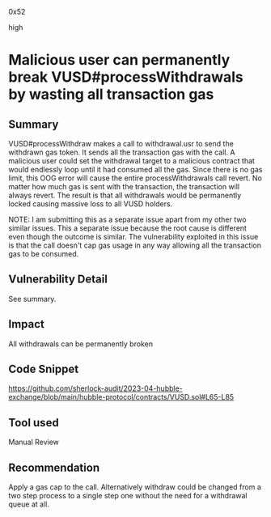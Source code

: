 0x52

high

# Malicious user can permanently break VUSD#processWithdrawals by wasting all transaction gas

## Summary

VUSD#processWithdraw makes a call to withdrawal.usr to send the withdrawn gas token. It sends all the transaction gas with the call. A malicious user could set the withdrawal target to a malicious contract that would endlessly loop until it had consumed all the gas. Since there is no gas limit, this OOG error will cause the entire processWithdrawals call revert. No matter how much gas is sent with the transaction, the transaction will always revert. The result is that all withdrawals would be permanently locked causing massive loss to all VUSD holders.

NOTE: I am submitting this as a separate issue apart from my other two similar issues. This a separate issue because the root cause is different even though the outcome is similar. The vulnerability exploited in this issue is that the call doesn't cap gas usage in any way allowing all the transaction gas to be consumed.

## Vulnerability Detail

See summary.

## Impact

All withdrawals can be permanently broken

## Code Snippet

https://github.com/sherlock-audit/2023-04-hubble-exchange/blob/main/hubble-protocol/contracts/VUSD.sol#L65-L85

## Tool used

Manual Review

## Recommendation

Apply a gas cap to the call. Alternatively withdraw could be changed from a two step process to a single step one without the need for a withdrawal queue at all.